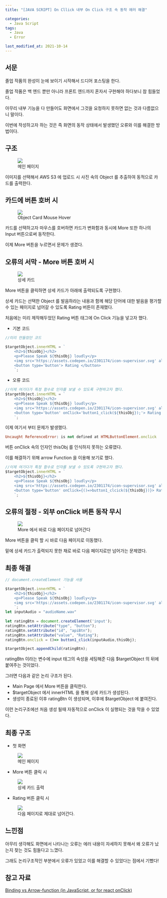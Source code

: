 ```yaml
---
title: "[JAVA SCRIPT] On Cllick 내부 On Click 구조 속 동작 에러 해결"

categories:
  - Java Script
tags: 
  - Java
  - Error

last_modified_at: 2021-10-14
---
```


## 서문

졸업 작품의 완성이 눈에 보이기 시작해서 드디어 포스팅을 한다.

졸업 작품은 백 엔드 뿐만 아니라 프론트 엔드까지 혼자서 구현해야 하다보니 참 힘들었다.

아무리 내부 기능을 다 만들어도 화면에서 그것을 요청하지 못하면 없는 것과 다름없으니 말이다.

이번에 작성하고자 하는 것은 즉 화면의 동작 상태에서 발생했던 오류와 이를 해결한 방법이다.

## 구조

<figure class="align-center">
  <a href="/assets/images/2021-10-14-page1.jpg"><img src="/assets/images/2021-10-14-page1.jpg"></a>
  <figcaption>메인 페이지</figcaption>
</figure>

이미지를 선택해서 AWS S3 에 업로드 시 사진 속의 Object 를 추출하여 동적으로 카드를 출력한다.

## 카드에 버튼 호버 시

<figure class="align-center">
  <a href="/assets/images/2021-10-14-card.PNG"><img src="/assets/images/2021-10-14-card.PNG"></a>
  <figcaption>Object Card Mouse Hover</figcaption>
</figure>

카드를 선택하고자 마우스를 호버하면 카드가 변화함과 동시에 More 또한 하나의 Input 버튼으로써 동작한다.

이제 More 버튼을 누르면서 문제가 생겼다.

## 오류의 서막 - More 버튼 호버 시

<figure class="align-center">
  <a href="/assets/images/2021-10-14-lastCard .PNG"><img src="/assets/images/2021-10-14-lastCard .PNG"></a>
  <figcaption>상세 카드</figcaption>
</figure>

More 버튼을 클릭하면 상세 카드가 아래에 출력되도록 구현했다.

상세 카드는 선택한 Object 를 발음하라는 내용과 함께 해당 단어에 대한 발음을 평가할 수 있는 페이지로 넘어갈 수 있도록 Rating 버튼이 존재했다.

처음에는 미리 제작해두었던 Rating 버튼 태그에 On Click 기능을 넣고자 했다.

* 기본 코드

```javascript
//미리 만들었던 코드

$targetObject.innerHTML = `
	<h2>${thisObj}</h2>
	<p>Please Speak ${thisObj} loudly</p>
	<img src='https://assets.codepen.io/2301174/icon-supervisor.svg' alt=''>
	<button type='button'> Rating </button>						
	`;

```

* 오류 코드

```javascript
//이제 여기다가 특정 함수로 인자를 보낼 수 있도록 구현하고자 했다.
$targetObject.innerHTML = `
	<h2>${thisObj}</h2>
	<p>Please Speak ${thisObj} loudly</p>
	<img src='https://assets.codepen.io/2301174/icon-supervisor.svg' alt=''>
	<button type='button' onClick='button1_click(${thisObj});'> Rating </button>						
	`;

```

이제 여기서 부터 문제가 발생했다.

```ruby
Uncaught ReferenceError: is not defined at HTMLButtonElement.onclick
```
버튼 onClick 속의 인자인 thisObj 를 인식하지 못하는 오류였다.

이를 해결하기 위해 arrow Function 을 이용해 보기로 했다.


```javascript
//이제 여기다가 특정 함수로 인자를 보낼 수 있도록 구현하고자 했다.
$targetObject.innerHTML = `
	<h2>${thisObj}</h2>
	<p>Please Speak ${thisObj} loudly</p>
	<img src='https://assets.codepen.io/2301174/icon-supervisor.svg' alt=''>
	<button type='button' onClick={()=>button1_clcick(${thisObj})}> Rating </button>						
	`;
```


## 오류의 절정 - 외부 onClick 버튼 동작 무시

<figure class="align-center">
  <a href="/assets/images/2021-10-14-card.PNG"><img src="/assets/images/2021-10-14-card.PNG"></a>
  <figcaption>More 에서 바로 다음 페이지로 넘어간다</figcaption>
</figure>

More 버튼을 클릭 할 시 바로 다음 페이지로 이동했다.

밑에 상세 카드가 출력되지 못한 채로 바로 다음 페이지로만 넘어가는 문제였다.

## 최종 해결

```javascript
// document.createElement 기능을 사용

$targetObject.innerHTML = `
	<h2>${thisObj}</h2>
	<p>Please Speak ${thisObj} loudly</p>
	<img src='https://assets.codepen.io/2301174/icon-supervisor.svg' alt=''>						
	`;
let inputAudio = "audioName.wav"
	
let ratingBtn = document.createElement('input');
ratingBtn.setAttribute("type", "button");
ratingBtn.setAttribute("id", "apiBtn");
ratingBtn.setAttribute("value", "Rating");
ratingBtn.onclick = ()=> button1_click(inputAudio,thisObj);

$targetObject.appendChild(ratingBtn);
```

ratingBtn 이라는 변수에 input 태그의 속성을 세팅해준 다음 $targetObject 의 뒤에 붙여주는 것이었다.

그러면 다음과 같은 논리 구조가 된다.

   * Main Page 에서 More 버튼을 클릭한다.
   * $targetObject 에서 innerHTML 을 통해 상세 카드가 생성된다.
   * 생성이 종료된 이후 ratingBtn 이 생성되며, 이후에 $targetObject 에 붙여진다.

이런 논리구조에선 처음 생성 될때 자동적으로 onClick 이 실행되는 것을 막을 수 있었다.

## 최종 구조

* 첫 화면

<figure class="align-center">
  <a href="/assets/images/2021-10-14-page1.jpg"><img src="/assets/images/2021-10-14-page1.jpg"></a>
  <figcaption>메인 페이지</figcaption>
</figure>

* More 버튼 클릭 시

<figure class="align-center">
  <a href="/assets/images/2021-10-14-lastCard .PNG"><img src="/assets/images/2021-10-14-lastCard .PNG"></a>
  <figcaption>상세 카드 출력</figcaption>
</figure>

* Rating 버튼 클릭 시

<figure class="align-center">
  <a href="/assets/images/2021-10-14-nextPage.PNG"><img src="/assets/images/2021-10-14-nextPage.PNG"></a>
  <figcaption>다음 페이지로 제대로 넘어간다.</figcaption>
</figure>

## 느낀점

아무리 생각해도 화면에서 나타나는 오류는 에러 내용이 자세하지 못해서 왜 오류가 났는지 찾는 것도 힘들다고 느꼈다.

그래도 논리구조적인 부분에서 오류가 있었고 이를 해결할 수 있었다는 점에서 기뻤다!

## 참고 자료

[Binding vs Arrow-function (in JavaScript, or for react onClick)](https://stackoverflow.com/questions/50375440/binding-vs-arrow-function-in-javascript-or-for-react-onclick)